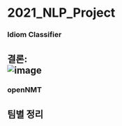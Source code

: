 # 2021_NLP_Project

### Idiom Classifier
결론:<br/>
![image](https://user-images.githubusercontent.com/75319377/137847522-3208cc15-fdfb-46c0-8562-f2b6e9236320.png)
---

### openNMT
팀별 정리
---

